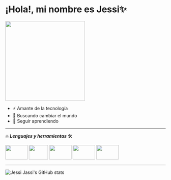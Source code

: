 # ¡Hola!, mi nombre es Jessi✨


<img src="https://image.freepik.com/free-vector/young-woman-working-laptop-illustration_39663-268.jpg" width="250" height="250" />

- ⚡ Amante de la tecnología
- 👀 Buscando cambiar el mundo
- 🙌 Seguir aprendiendo

____
🔥 ***Lenguajes y herramientas*** 🛠️

   <img src="https://i.giphy.com/media/ln7z2eWriiQAllfVcn/giphy.gif" width="70" height="45" /> <img src="https://cdn.dribbble.com/users/783/screenshots/104300/shot_1295820312.gif" width="60" height="45" /> <img src="https://cdn.dribbble.com/users/9780/screenshots/1035237/css3.gif" width="70" height="45" /> <img src="https://hackernoon.com/images/1*KBGdMaU_emZX4XR1AvkD4A.gif" width="70" height="45" /> <img src="https://i.pinimg.com/originals/74/50/14/74501403f53a5ed702543483addd5e21.gif" width="70" height="45" />

____
![Jessi Jassi's GitHub stats](https://github-readme-stats.vercel.app/api?username=Jessi19Jassi&show_icons=true&theme=radical)
